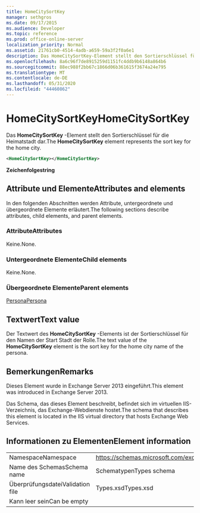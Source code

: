```yaml
---
title: HomeCitySortKey
manager: sethgros
ms.date: 09/17/2015
ms.audience: Developer
ms.topic: reference
ms.prod: office-online-server
localization_priority: Normal
ms.assetid: 21761cb0-4514-4adb-a659-59a3f2f0a6e1
description: Das HomeCitySortKey-Element stellt den Sortierschlüssel für die Heimatstadt dar.
ms.openlocfilehash: 8a6c96f7de8915259d1151fc4ddb9b6148a864b6
ms.sourcegitcommit: 88ec988f2bb67c1866d06b361615f3674a24e795
ms.translationtype: MT
ms.contentlocale: de-DE
ms.lasthandoff: 05/31/2020
ms.locfileid: "44460862"
---
```

# <a name="homecitysortkey"></a><span data-ttu-id="71e3f-103">HomeCitySortKey</span><span class="sxs-lookup"><span data-stu-id="71e3f-103">HomeCitySortKey</span></span>

<span data-ttu-id="71e3f-104">Das **HomeCitySortKey** -Element stellt den Sortierschlüssel für die Heimatstadt dar.</span><span class="sxs-lookup"><span data-stu-id="71e3f-104">The **HomeCitySortKey** element represents the sort key for the home city.</span></span> 
  
```XML
<HomeCitySortKey></HomeCitySortKey>
```

 <span data-ttu-id="71e3f-105">**Zeichenfolge**</span><span class="sxs-lookup"><span data-stu-id="71e3f-105">**string**</span></span>
## <a name="attributes-and-elements"></a><span data-ttu-id="71e3f-106">Attribute und Elemente</span><span class="sxs-lookup"><span data-stu-id="71e3f-106">Attributes and elements</span></span>

<span data-ttu-id="71e3f-107">In den folgenden Abschnitten werden Attribute, untergeordnete und übergeordnete Elemente erläutert.</span><span class="sxs-lookup"><span data-stu-id="71e3f-107">The following sections describe attributes, child elements, and parent elements.</span></span>
  
### <a name="attributes"></a><span data-ttu-id="71e3f-108">Attribute</span><span class="sxs-lookup"><span data-stu-id="71e3f-108">Attributes</span></span>

<span data-ttu-id="71e3f-109">Keine.</span><span class="sxs-lookup"><span data-stu-id="71e3f-109">None.</span></span>
  
### <a name="child-elements"></a><span data-ttu-id="71e3f-110">Untergeordnete Elemente</span><span class="sxs-lookup"><span data-stu-id="71e3f-110">Child elements</span></span>

<span data-ttu-id="71e3f-111">Keine.</span><span class="sxs-lookup"><span data-stu-id="71e3f-111">None.</span></span>
  
### <a name="parent-elements"></a><span data-ttu-id="71e3f-112">Übergeordnete Elemente</span><span class="sxs-lookup"><span data-stu-id="71e3f-112">Parent elements</span></span>

[<span data-ttu-id="71e3f-113">Persona</span><span class="sxs-lookup"><span data-stu-id="71e3f-113">Persona</span></span>](persona.md)
  
## <a name="text-value"></a><span data-ttu-id="71e3f-114">Textwert</span><span class="sxs-lookup"><span data-stu-id="71e3f-114">Text value</span></span>

<span data-ttu-id="71e3f-115">Der Textwert des **HomeCitySortKey** -Elements ist der Sortierschlüssel für den Namen der Start Stadt der Rolle.</span><span class="sxs-lookup"><span data-stu-id="71e3f-115">The text value of the **HomeCitySortKey** element is the sort key for the home city name of the persona.</span></span> 
  
## <a name="remarks"></a><span data-ttu-id="71e3f-116">Bemerkungen</span><span class="sxs-lookup"><span data-stu-id="71e3f-116">Remarks</span></span>

<span data-ttu-id="71e3f-117">Dieses Element wurde in Exchange Server 2013 eingeführt.</span><span class="sxs-lookup"><span data-stu-id="71e3f-117">This element was introduced in Exchange Server 2013.</span></span>
  
<span data-ttu-id="71e3f-118">Das Schema, das dieses Element beschreibt, befindet sich im virtuellen IIS-Verzeichnis, das Exchange-Webdienste hostet.</span><span class="sxs-lookup"><span data-stu-id="71e3f-118">The schema that describes this element is located in the IIS virtual directory that hosts Exchange Web Services.</span></span>
  
## <a name="element-information"></a><span data-ttu-id="71e3f-119">Informationen zu Elementen</span><span class="sxs-lookup"><span data-stu-id="71e3f-119">Element information</span></span>

|||
|:-----|:-----|
|<span data-ttu-id="71e3f-120">Namespace</span><span class="sxs-lookup"><span data-stu-id="71e3f-120">Namespace</span></span>  <br/> |https://schemas.microsoft.com/exchange/services/2006/types  <br/> |
|<span data-ttu-id="71e3f-121">Name des Schemas</span><span class="sxs-lookup"><span data-stu-id="71e3f-121">Schema name</span></span>  <br/> |<span data-ttu-id="71e3f-122">Schematypen</span><span class="sxs-lookup"><span data-stu-id="71e3f-122">Types schema</span></span>  <br/> |
|<span data-ttu-id="71e3f-123">Überprüfungsdatei</span><span class="sxs-lookup"><span data-stu-id="71e3f-123">Validation file</span></span>  <br/> |<span data-ttu-id="71e3f-124">Types.xsd</span><span class="sxs-lookup"><span data-stu-id="71e3f-124">Types.xsd</span></span>  <br/> |
|<span data-ttu-id="71e3f-125">Kann leer sein</span><span class="sxs-lookup"><span data-stu-id="71e3f-125">Can be empty</span></span>  <br/> ||
   

